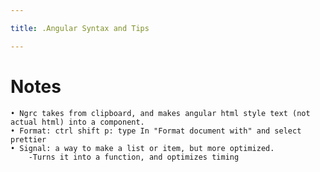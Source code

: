 ```yaml
---

title: .Angular Syntax and Tips

---
```


# Notes
    • Ngrc takes from clipboard, and makes angular html style text (not actual html) into a component.
    • Format: ctrl shift p: type In "Format document with" and select prettier
    • Signal: a way to make a list or item, but more optimized.
        -Turns it into a function, and optimizes timing 